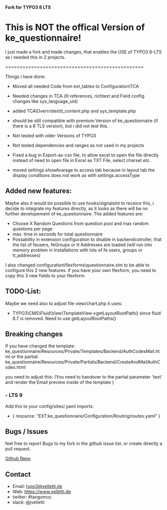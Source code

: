 **Fork for TYPO3 8 LTS**

This is NOT the offical Version of ke_questionnaire!
=======================================================
I just made a fork and made changes, that enables the USE of TYPO3 8-LTS as i needed this in 2 projects.

================================================

Things i have done:
- Moved all needed Code from ext_tables to Configuration\TCA 
- Needed changes in TCA (lll references, richtext and Field config changes like sys_language_uid)
- added TCA\Overrrides\tt_content.php and sys_template.php

- should be still compatible with premium Version of ke_questionnaire (if there is a 8 TLS version), but i did not test this.
- Not tested with older Versions of TYPO3
- Not tested dependencies and ranges as not used in my projects
- Fixed a bug in Export-as-csv file, to allow excel to open the file directly instead of need to open file in Excel as TXT File, select charset etc.

- moved settings.showAvarage to access tab because in layout tab the display conditions does not work as with settings.accessType

## Added new features: 
Maybe also it would be possible to use hooks/signalslot to receice this, i decide to integrate my features directly, as it looks as there will be no further developement of ke_questionnaire.
The added features are:
- Choose X Random Questions from question pool and max random questions per page
- max. time in seconds for total questionnaire
- Possability in extension configuration to disable in backendcotroller, that the list of feusers, feGroups or tt Addresses are loaded
 (will run into memory problem in Installations with lots of fe users, groups or tt_addresses)


I also changed configuration\flexforms\questionnaire.xlm to be able to configure this 2 new features.
if you have your own flexform, you need to copy this 3 new fields to your flexform.



## TODO-List:

Maybe we need also to adjust file view/chart.php
it uses:
- TYPO3\CMS\Fluid\View\TemplateView->getLayoutRootPath() 
since fluid 8.7 is removed. Need to use getLayoutRootPaths()

## Breaking changes

If you have changed the template:
ke_questionnaire/Resources/Private/Templates/Backend/AuthCodesMail.html
or the partial:
ke_questionnaire/Resources/Private/Partials/Backend/CreateAndMailAuthCodes.html

you need to adjust this:
(You need to handover to the partial parameter 'text' and render the Email preview inside of the template )

### - LTS 9 
Add this to your config/sites/<site>.yaml
imports:
  - { resource: "EXT:ke_questionnaire/Configuration/Routing/routes.yaml" }

## Bugs / Issues
feel free to report Bugs to my fork in the github issue list.
or create directly a pull request. 

[Github Repo](https://github.com/jvelletti/ke_qeustionnaire/issues)

## Contact
- Email: typo3@velletti.de
- Web: https://www.velletti.de
- twitter: #tangomuc
- slack: @jvelletti